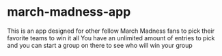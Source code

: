 # march-madness-app
This is an app designed for other fellow March Madness fans to pick their favorite teams to win it all
You have an unlimited amount of entries to pick and you can start a group on there to see who will win your group
